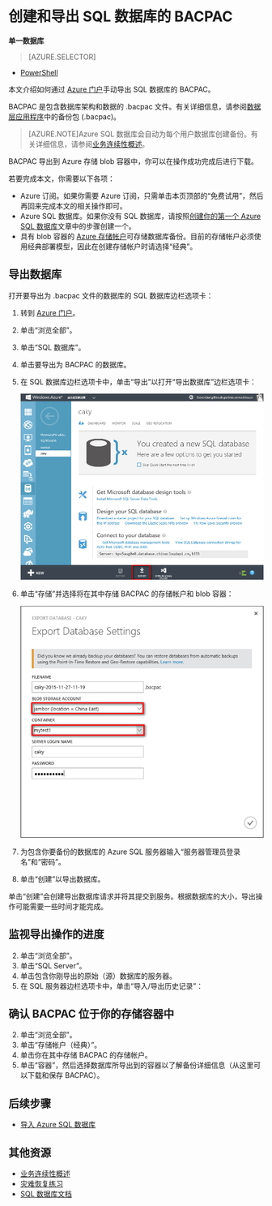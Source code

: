 <properties
	pageTitle="创建和导出 Azure SQL 数据库的 BACPAC"
	description="创建 Azure SQL 数据库的 BACPAC 并将其导出到 Azure 存储空间"
	services="sql-database"
	documentationCenter=""
	authors="stevestein"
	manager="jeffreyg"
	editor=""/>

<tags
	ms.service="sql-database"
	ms.date="09/05/2015"
	wacn.date="10/17/2015"/>


# 创建和导出 SQL 数据库的 BACPAC

**单一数据库**

> [AZURE.SELECTOR]
- [PowerShell](/documentation/articles/sql-database-export-powershell)

本文介绍如何通过 [Azure 门户](https://manage.widnowsazure.cn)手动导出 SQL 数据库的 BACPAC。

BACPAC 是包含数据库架构和数据的 .bacpac 文件。有关详细信息，请参阅[数据层应用程序](https://msdn.microsoft.com/zh-cn/library/ee210546.aspx)中的备份包 (.bacpac)。

> [AZURE.NOTE]Azure SQL 数据库会自动为每个用户数据库创建备份。有关详细信息，请参阅[业务连续性概述](/documentation/articles/sql-database-business-continuity)。


BACPAC 导出到 Azure 存储 blob 容器中，你可以在操作成功完成后进行下载。

若要完成本文，你需要以下各项：

- Azure 订阅。如果你需要 Azure 订阅，只需单击本页顶部的“免费试用”，然后再回来完成本文的相关操作即可。
- Azure SQL 数据库。如果你没有 SQL 数据库，请按照[创建你的第一个 Azure SQL 数据库](/documentation/articles/sql-database-get-started)文章中的步骤创建一个。
- 具有 blob 容器的 [Azure 存储帐户](/documentation/articles/storage-create-storage-account)可存储数据库备份。目前的存储帐户必须使用经典部署模型，因此在创建存储帐户时请选择“经典”。 


## 导出数据库

打开要导出为 .bacpac 文件的数据库的 SQL 数据库边栏选项卡：

1.	转到 [Azure 门户](https://manage.widnowsazure.cn)。
2.	单击“浏览全部”。
3.	单击“SQL 数据库”。
2.	单击要导出为 BACPAC 的数据库。
3.	在 SQL 数据库边栏选项卡中，单击“导出”以打开“导出数据库”边栏选项卡：

    ![导出按钮][1]

1.  单击“存储”并选择将在其中存储 BACPAC 的存储帐户和 blob 容器：

    ![导出数据库][2]

1.  为包含你要备份的数据库的 Azure SQL 服务器输入“服务器管理员登录名”和“密码”。
1.  单击“创建”以导出数据库。

单击“创建”会创建导出数据库请求并将其提交到服务。根据数据库的大小，导出操作可能需要一些时间才能完成。

## 监视导出操作的进度

2.	单击“浏览全部”。
3.	单击“SQL Server”。
2.	单击包含你刚导出的原始（源）数据库的服务器。
3.	在 SQL 服务器边栏选项卡中，单击“导入/导出历史记录”：

## 确认 BACPAC 位于你的存储容器中

2.	单击“浏览全部”。
3.	单击“存储帐户（经典）”。
2.	单击你在其中存储 BACPAC 的存储帐户。
3.	单击“容器”，然后选择数据库所导出到的容器以了解备份详细信息（从这里可以下载和保存 BACPAC）。


## 后续步骤

- [导入 Azure SQL 数据库](/documentation/articles/sql-database-import)



## 其他资源

- [业务连续性概述](/documentation/articles/sql-database-business-continuity)
- [灾难恢复练习](/documentation/articles/sql-database-disaster-recovery-drills)
- [SQL 数据库文档](/documentation/services/sql-database/)


<!--Image references-->
[1]: ./media/sql-database-export/export.png
[2]: ./media/sql-database-export/export-blade.png
[3]: ./media/sql-database-export/export-history.png
[4]: ./media/sql-database-export/export-status.png
[5]: ./media/sql-database-export/bacpac-details.png

<!---HONumber=74-->